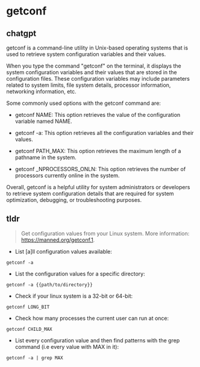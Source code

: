 # getconf 
## chatgpt 
getconf is a command-line utility in Unix-based operating systems that is used to retrieve system configuration variables and their values.

When you type the command "getconf" on the terminal, it displays the system configuration variables and their values that are stored in the configuration files. These configuration variables may include parameters related to system limits, file system details, processor information, networking information, etc.

Some commonly used options with the getconf command are:

- getconf NAME: This option retrieves the value of the configuration variable named NAME.

- getconf -a: This option retrieves all the configuration variables and their values.

- getconf PATH_MAX: This option retrieves the maximum length of a pathname in the system.

- getconf _NPROCESSORS_ONLN: This option retrieves the number of processors currently online in the system.

Overall, getconf is a helpful utility for system administrators or developers to retrieve system configuration details that are required for system optimization, debugging, or troubleshooting purposes. 

## tldr 
 
> Get configuration values from your Linux system.
> More information: <https://manned.org/getconf.1>.

- List [a]ll configuration values available:

`getconf -a`

- List the configuration values for a specific directory:

`getconf -a {{path/to/directory}}`

- Check if your linux system is a 32-bit or 64-bit:

`getconf LONG_BIT`

- Check how many processes the current user can run at once:

`getconf CHILD_MAX`

- List every configuration value and then find patterns with the grep command (i.e every value with MAX in it):

`getconf -a | grep MAX`
